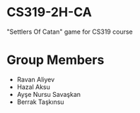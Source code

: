 # CS319-2H-CA
"Settlers Of Catan" game for CS319 course
# Group Members
* Ravan Aliyev
* Hazal Aksu
* Ayşe Nursu Savaşkan
* Berrak Taşkınsu
